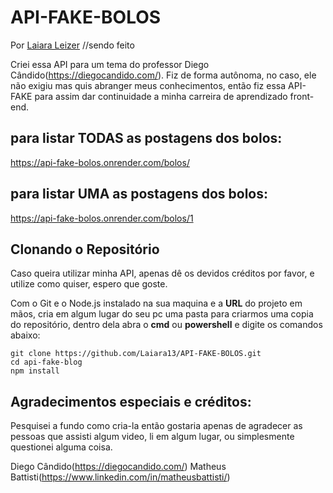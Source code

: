 # API-FAKE-BOLOS

Por [Laiara Leizer](https://github.com/Laiara13/Laiara-Leizer) //sendo feito


Criei essa API para um tema do professor Diego Cândido(https://diegocandido.com/). 
Fiz de forma autônoma, no caso, ele não exigiu mas quis abranger meus conhecimentos, então fiz essa API-FAKE para assim dar continuidade a minha carreira de aprendizado front-end.

## para listar TODAS as postagens dos bolos:

https://api-fake-bolos.onrender.com/bolos/

## para listar UMA as postagens dos bolos:

https://api-fake-bolos.onrender.com/bolos/1

## Clonando o Repositório ##
Caso queira utilizar minha API, apenas dê os devidos créditos por favor, e utilize como quiser, espero que goste.

Com o Git e o Node.js instalado na sua maquina e a **URL** do projeto em mãos, cria em algum lugar do seu pc uma pasta para criarmos uma copia do repositório, dentro dela abra o **cmd** ou **powershell** e digite os comandos abaixo:
```
git clone https://github.com/Laiara13/API-FAKE-BOLOS.git
cd api-fake-blog
npm install
```

## Agradecimentos especiais e créditos:  ##

Pesquisei a fundo como cria-la então gostaria apenas de agradecer as pessoas que assisti algum video, li em algum lugar,
ou simplesmente questionei alguma coisa.

Diego Cândido(https://diegocandido.com/) 
Matheus Battisti(https://www.linkedin.com/in/matheusbattisti/)
